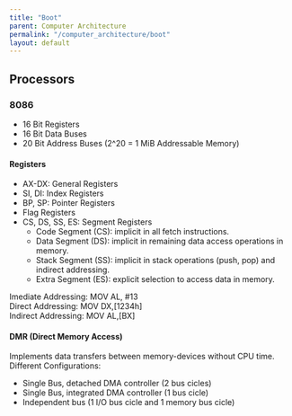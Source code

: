 ```yaml
---
title: "Boot"
parent: Computer Architecture
permalink: "/computer_architecture/boot"
layout: default
---
```


## Processors

### 8086

* 16 Bit Registers
* 16 Bit Data Buses
* 20 Bit Address Buses (2^20 = 1 MiB Addressable Memory)

#### Registers

* AX-DX: General Registers
* SI, DI: Index Registers
* BP, SP: Pointer Registers
* Flag Registers
* CS, DS, SS, ES: Segment Registers
    * Code Segment (CS): implicit in all fetch instructions.
    * Data Segment (DS): implicit in remaining data access operations in memory.
    * Stack Segment (SS): implicit in stack operations (push, pop) and indirect addressing.
    * Extra Segment (ES): explicit selection to access data in memory.
    
Imediate Addressing: MOV AL, #13  
Direct Addressing: MOV DX,[1234h]  
Indirect Addressing: MOV AL,[BX]  

#### DMR (Direct Memory Access)

Implements data transfers between memory-devices without CPU time.
Different Configurations:
* Single Bus, detached DMA controller (2 bus cicles)
* Single Bus, integrated DMA controller (1 bus cicle)
* Independent bus (1 I/O bus cicle and 1 memory bus cicle)
